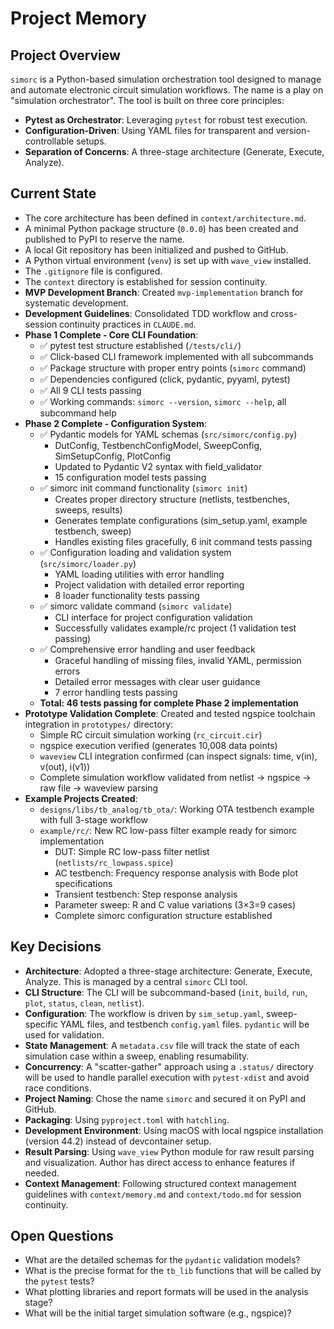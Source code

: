 # Project Memory

## Project Overview
`simorc` is a Python-based simulation orchestration tool designed to manage and automate electronic circuit simulation workflows. The name is a play on "simulation orchestrator". The tool is built on three core principles:
-   **Pytest as Orchestrator**: Leveraging `pytest` for robust test execution.
-   **Configuration-Driven**: Using YAML files for transparent and version-controllable setups.
-   **Separation of Concerns**: A three-stage architecture (Generate, Execute, Analyze).

## Current State
- The core architecture has been defined in `context/architecture.md`.
- A minimal Python package structure (`0.0.0`) has been created and published to PyPI to reserve the name.
- A local Git repository has been initialized and pushed to GitHub.
- A Python virtual environment (`venv`) is set up with `wave_view` installed.
- The `.gitignore` file is configured.
- The `context` directory is established for session continuity.
- **MVP Development Branch**: Created `mvp-implementation` branch for systematic development.
- **Development Guidelines**: Consolidated TDD workflow and cross-session continuity practices in `CLAUDE.md`.
- **Phase 1 Complete - Core CLI Foundation**:
  - ✅ pytest test structure established (`/tests/cli/`)
  - ✅ Click-based CLI framework implemented with all subcommands
  - ✅ Package structure with proper entry points (`simorc` command)
  - ✅ Dependencies configured (click, pydantic, pyyaml, pytest)
  - ✅ All 9 CLI tests passing
  - ✅ Working commands: `simorc --version`, `simorc --help`, all subcommand help
- **Phase 2 Complete - Configuration System**:
  - ✅ Pydantic models for YAML schemas (`src/simorc/config.py`)
    - DutConfig, TestbenchConfigModel, SweepConfig, SimSetupConfig, PlotConfig
    - Updated to Pydantic V2 syntax with field_validator
    - 15 configuration model tests passing
  - ✅ simorc init command functionality (`simorc init`)
    - Creates proper directory structure (netlists, testbenches, sweeps, results)
    - Generates template configurations (sim_setup.yaml, example testbench, sweep)
    - Handles existing files gracefully, 6 init command tests passing
  - ✅ Configuration loading and validation system (`src/simorc/loader.py`)
    - YAML loading utilities with error handling
    - Project validation with detailed error reporting
    - 8 loader functionality tests passing
  - ✅ simorc validate command (`simorc validate`)
    - CLI interface for project configuration validation
    - Successfully validates example/rc project (1 validation test passing)
  - ✅ Comprehensive error handling and user feedback
    - Graceful handling of missing files, invalid YAML, permission errors
    - Detailed error messages with clear user guidance
    - 7 error handling tests passing
  - **Total: 46 tests passing for complete Phase 2 implementation**
- **Prototype Validation Complete**: Created and tested ngspice toolchain integration in `prototypes/` directory:
  - Simple RC circuit simulation working (`rc_circuit.cir`)
  - ngspice execution verified (generates 10,008 data points)
  - `waveview` CLI integration confirmed (can inspect signals: time, v(in), v(out), i(v1))
  - Complete simulation workflow validated from netlist → ngspice → raw file → waveview parsing
- **Example Projects Created**:
  - `designs/libs/tb_analog/tb_ota/`: Working OTA testbench example with full 3-stage workflow
  - `example/rc/`: New RC low-pass filter example ready for simorc implementation
    - DUT: Simple RC low-pass filter netlist (`netlists/rc_lowpass.spice`)
    - AC testbench: Frequency response analysis with Bode plot specifications
    - Transient testbench: Step response analysis
    - Parameter sweep: R and C value variations (3×3=9 cases)
    - Complete simorc configuration structure established

## Key Decisions
- **Architecture**: Adopted a three-stage architecture: Generate, Execute, Analyze. This is managed by a central `simorc` CLI tool.
- **CLI Structure**: The CLI will be subcommand-based (`init`, `build`, `run`, `plot`, `status`, `clean`, `netlist`).
- **Configuration**: The workflow is driven by `sim_setup.yaml`, sweep-specific YAML files, and testbench `config.yaml` files. `pydantic` will be used for validation.
- **State Management**: A `metadata.csv` file will track the state of each simulation case within a sweep, enabling resumability.
- **Concurrency**: A "scatter-gather" approach using a `.status/` directory will be used to handle parallel execution with `pytest-xdist` and avoid race conditions.
- **Project Naming**: Chose the name `simorc` and secured it on PyPI and GitHub.
- **Packaging**: Using `pyproject.toml` with `hatchling`.
- **Development Environment**: Using macOS with local ngspice installation (version 44.2) instead of devcontainer setup.
- **Result Parsing**: Using `wave_view` Python module for raw result parsing and visualization. Author has direct access to enhance features if needed.
- **Context Management**: Following structured context management guidelines with `context/memory.md` and `context/todo.md` for session continuity.

## Open Questions
- What are the detailed schemas for the `pydantic` validation models?
- What is the precise format for the `tb_lib` functions that will be called by the `pytest` tests?
- What plotting libraries and report formats will be used in the analysis stage?
- What will be the initial target simulation software (e.g., ngspice)? 